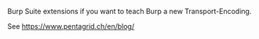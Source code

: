 Burp Suite extensions if you want to teach Burp a new Transport-Encoding.

See https://www.pentagrid.ch/en/blog/